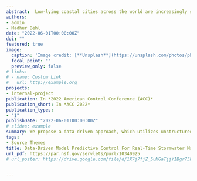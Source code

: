 ```yaml
---
abstract:  Low-lying coastal cities across the world are increasingly seeing flooding due to climate change and ac- companying sea-level rise. Many such cities rely on old and passive stormwater infrastructure which cannot cope up with the increasing flood risk. One potential solution for addressing coastal flooding is implementing active control strategies in the stormwater systems. Existing stormwater control mostly relies on rule-based strategies, which are not sufficient to manage the increasing flood risk. Model predictive control (MPC) for stormwater management has received attention for this problem. However, building physics-based models for MPC in stormwater management is very cost and time prohibitive. In this paper, we propose a data-driven approach, which utilizes unstructured state-space models for system identification and predictive control implementation. We demonstrate our results using two real stormwater network configurations, one from the Norfolk, VA region and another model of Ann Arbor region, MI, respectively using the SWMM simulator. Our results indicate that MPC outperforms rule-based strategies by up to 60% for the Norfolk system and up to 90% for the Ann Arbor system in flood management
authors:
- admin
- Madhur Behl
date: "2022-06-01T00:00:00Z"
doi: ""
featured: true
image:
  caption: 'Image credit: [**Unsplash**](https://unsplash.com/photos/pLCdAaMFLTE)'
  focal_point: ""
  preview_only: false
# links:
# - name: Custom Link
#   url: http://example.org
projects:
- internal-project
publication: In *2022 American Control Conference (ACC)*
publication_short: In *ACC 2022*
publication_types:
- "1"
publishDate: "2022-06-01T00:00:00Z"
# slides: example
summary: We propose a data-driven approach, which utilizes unstructured state-space models for system identification and predictive control implementation.
tags:
- Source Themes
title: Data-Driven Model Predictive Control For Real-Time Stormwater Management
url_pdf: https://par.nsf.gov/servlets/purl/10340925
# url_poster: https://drive.google.com/file/d/1X7j7fjZ_5uMGaTjjYIBgr75FSJEmYaB0/view?usp=sharing


---
```


<!-- {{% callout note %}}
Click the *Cite* button above to demo the feature to enable visitors to import publication metadata into their reference management software.
{{% /callout %}}

{{% callout note %}}
Click the *Slides* button above to demo Academic's Markdown slides feature.
{{% /callout %}}

Supplementary notes can be added here, including [code and math](https://sourcethemes.com/academic/docs/writing-markdown-latex/). -->

